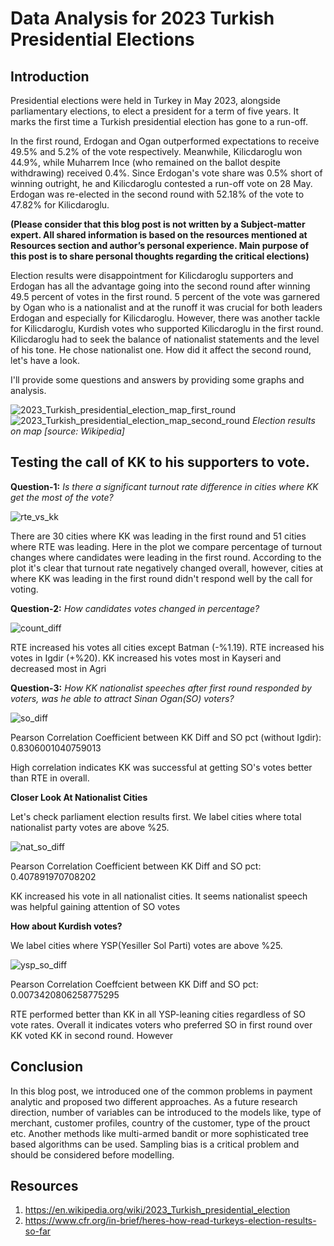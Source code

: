 # Data Analysis for 2023 Turkish Presidential Elections

## Introduction

Presidential elections were held in Turkey in May 2023, alongside parliamentary elections, to elect a president for a term of five years. It marks the first time a Turkish presidential election has gone to a run-off.

In the first round, Erdogan and Ogan outperformed expectations to receive 49.5% and 5.2% of the vote respectively. Meanwhile, Kilicdaroglu won 44.9%, while Muharrem Ince (who remained on the ballot despite withdrawing) received 0.4%. Since Erdogan's vote share was 0.5% short of winning outright, he and Kilicdaroglu contested a run-off vote on 28 May. Erdogan was re-elected in the second round with 52.18% of the vote to 47.82% for Kilicdaroglu. 

**(Please consider that this blog post is not written by a Subject-matter expert. All shared information is based on the resources mentioned at Resources section and author’s personal experience. Main purpose of this post is to share personal thoughts regarding the critical elections)**

Election results were disappointment for Kilicdaroglu supporters and Erdogan has all the advantage going into the second round after winning 49.5 percent of votes in the first round. 5 percent of the vote was garnered by Ogan who is a nationalist and at the runoff it was crucial for both leaders Erdogan and especially for Kilicdaroglu. However, there was another tackle for Kilicdaroglu, Kurdish votes who supported Kilicdaroglu in the first round. Kilicdaroglu had to seek the balance of nationalist statements and the level of his tone. He chose nationalist one. How did it affect the second round, let's have a look.

I'll provide some questions and answers by providing some graphs and analysis.

![2023_Turkish_presidential_election_map_first_round](https://github.com/otoprakman/tr_pr_election_23/assets/53580699/43091708-e709-4745-9549-e9cc4a64b2f8)
![2023_Turkish_presidential_election_map_second_round](https://github.com/otoprakman/tr_pr_election_23/assets/53580699/7e51ec94-c526-492f-8a4e-2b4a0d4ab552)
*Election results on map [source: Wikipedia]*

## Testing the call of KK to his supporters to vote.

**Question-1:** *Is there a significant turnout rate difference in cities where KK get the most of the vote?*

![rte_vs_kk](https://github.com/otoprakman/tr_pr_election_23/assets/53580699/ffefda28-db36-415e-8b7e-39ffa4e774cc)

There are 30 cities where KK was leading in the first round and 51 cities where RTE was leading. Here in the plot we compare percentage of turnout changes where candidates were leading in the first round. According to the plot it's clear that turnout rate negatively changed overall, however, cities at where KK was leading in the first round didn't respond well by the call for voting.

**Question-2:** *How candidates votes changed in percentage?*

![count_diff](https://github.com/otoprakman/tr_pr_election_23/assets/53580699/9b2021df-000a-4b5a-8da7-ea2428ae339d)

RTE increased his votes all cities except Batman (-%1.19). RTE increased his votes in Igdir (+%20). KK increased his votes most in Kayseri and decreased most in Agri

**Question-3:** *How KK nationalist speeches after first round responded by voters, was he able to attract Sinan Ogan(SO) voters?*

![so_diff](https://github.com/otoprakman/tr_pr_election_23/assets/53580699/a2a9b793-6d07-4df7-84a2-66ebd6384e4f)

Pearson Correlation Coefficient between KK Diff and SO pct (without Igdir): 0.8306001040759013

High correlation indicates KK was successful at getting SO's votes better than RTE in overall.

**Closer Look At Nationalist Cities**

Let's check parliament election results first. We label cities where total nationalist party votes are above %25.

![nat_so_diff](https://github.com/otoprakman/tr_pr_election_23/assets/53580699/0786c31a-fa18-4103-b25d-aeb7e6fdb11b)

Pearson Correlation Coefficient between KK Diff and SO pct: 0.407891970708202

KK increased his vote in all nationalist cities. It seems nationalist speech was helpful gaining attention of SO votes

**How about Kurdish votes?**

We label cities where YSP(Yesiller Sol Parti) votes are above %25.

![ysp_so_diff](https://github.com/otoprakman/tr_pr_election_23/assets/53580699/7ec222ec-ac86-4358-9fdc-40884ad8cc2b)

Pearson Correlation Coeffcient between KK Diff and SO pct: 0.0073420806258775295

RTE performed better than KK in all YSP-leaning cities regardless of SO vote rates. Overall it indicates voters who preferred SO in first round over KK voted KK in second round. However 

## Conclusion

In this blog post, we introduced one of the common problems in payment analytic and proposed two different approaches. As a future research direction, number of variables can be introduced to the models like, type of merchant, customer profiles, country of the customer, type of the prouct etc. Another methods like multi-armed bandit or more sophisticated tree based algorithms can be used. Sampling bias is a critical problem and should be considered before modelling.

## Resources
1) https://en.wikipedia.org/wiki/2023_Turkish_presidential_election
2) https://www.cfr.org/in-brief/heres-how-read-turkeys-election-results-so-far

